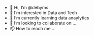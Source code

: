 - 👋 Hi, I’m @debyms
- 👀 I’m interested in Data and Tech
- 🌱 I’m currently learning data anaylytics
- 💞️ I’m looking to collaborate on ...
- 📫 How to reach me ...

<!---
debyms/debyms is a ✨ special ✨ repository because its `README.md` (this file) appears on your GitHub profile.
You can click the Preview link to take a look at your changes.
--->
